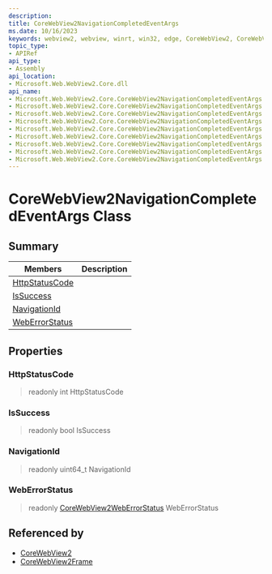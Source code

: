 ```yaml
---
description: 
title: CoreWebView2NavigationCompletedEventArgs
ms.date: 10/16/2023
keywords: webview2, webview, winrt, win32, edge, CoreWebView2, CoreWebView2Controller, browser control, edge html, CoreWebView2NavigationCompletedEventArgs
topic_type:
- APIRef
api_type:
- Assembly
api_location:
- Microsoft.Web.WebView2.Core.dll
api_name:
- Microsoft.Web.WebView2.Core.CoreWebView2NavigationCompletedEventArgs
- Microsoft.Web.WebView2.Core.CoreWebView2NavigationCompletedEventArgs.HttpStatusCode
- Microsoft.Web.WebView2.Core.CoreWebView2NavigationCompletedEventArgs.IsSuccess
- Microsoft.Web.WebView2.Core.CoreWebView2NavigationCompletedEventArgs.NavigationId
- Microsoft.Web.WebView2.Core.CoreWebView2NavigationCompletedEventArgs.WebErrorStatus
- Microsoft.Web.WebView2.Core.CoreWebView2NavigationCompletedEventArgs.get_HttpStatusCode
- Microsoft.Web.WebView2.Core.CoreWebView2NavigationCompletedEventArgs.get_IsSuccess
- Microsoft.Web.WebView2.Core.CoreWebView2NavigationCompletedEventArgs.get_NavigationId
- Microsoft.Web.WebView2.Core.CoreWebView2NavigationCompletedEventArgs.get_WebErrorStatus
---
```


# CoreWebView2NavigationCompletedEventArgs Class



## Summary

Members|Description
--|--
[HttpStatusCode](#httpstatuscode) | 
[IsSuccess](#issuccess) | 
[NavigationId](#navigationid) | 
[WebErrorStatus](#weberrorstatus) | 

## Properties

### HttpStatusCode

> readonly  int HttpStatusCode

### IsSuccess

> readonly  bool IsSuccess

### NavigationId

> readonly  uint64_t NavigationId

### WebErrorStatus

> readonly  [CoreWebView2WebErrorStatus](corewebview2weberrorstatus.md) WebErrorStatus






## Referenced by

- [CoreWebView2](corewebview2.md)
- [CoreWebView2Frame](corewebview2frame.md)
